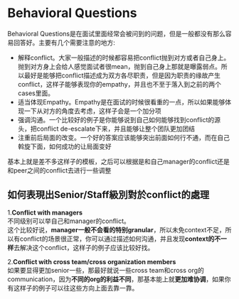 # Behavioral Questions

Behavioral Questions是在面试里面经常会被问到的问题，但是一般都没有那么容易回答好。主要有几个需要注意的地方:

* 解释conflict。大家一般描述的时候都容易把conflict抛到对方或者自己身上。抛到对方身上会给人感觉面试者很mean，抛到自己身上那就是曝露弱点。所以最好是能够把conflict描述成为双方各尽职责，但是因为职责的缘故产生conflict，这样子能够表现你的empathy，并且也不至于落入到之前的两个cases里面。
* 适当体现Empathy。Empathy是在面试的时候很看重的一点，所以如果能够体现一下从对方的角度去考虑，这样子会是一个加分项
* 强调沟通。一个比较好的例子是你能够说到自己如何能够找到conflict的源头，把conflict de-escalate下来，并且能够让整个团队更加团结
* 注重前后局面的改变。一个好的答案应该能够突出前面如何行不通，而在自己斡旋下面，如何成功的让局面变好

基本上就是差不多这样子的模板，之后可以根据是和自己manager的conflict还是和peer之间的conflict去进行一些调整

## 如何表現出Senior/Staff級別對於conflict的處理

1.**Conflict with managers**  
不同级别可以举自己和manager的conflict。  
这个比较好说，**manager一般不会看的特别granular**，所以未免context不足，所以有conflict的场景很正常，你可以通过描述如何沟通，并且发现**context的不一样**去解决这个conflict，这样子的例子应该比较好找。

2.**Conflict with cross team/cross organization members**  
如果要显得更加senior一些，那最好就说一些cross team和cross org的communication，因为**不同的org的利益不同**，那基本能上就**更加难协调**，如果你有这样子的例子可以往这些方向上面去靠一靠。

